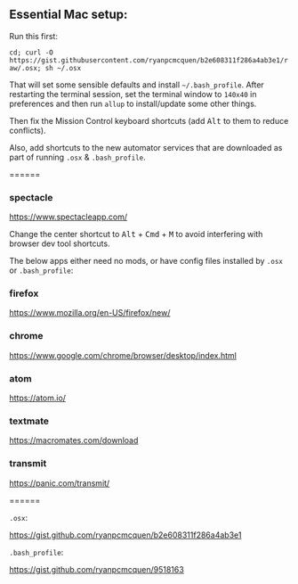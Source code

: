 ## Essential Mac setup:

Run this first:

`cd; curl -O https://gist.githubusercontent.com/ryanpcmcquen/b2e608311f286a4ab3e1/raw/.osx; sh ~/.osx`

That will set some sensible defaults and install `~/.bash_profile`. After restarting the terminal session, set the terminal window to `140x40` in preferences and then run `allup` to install/update some other things.

Then fix the Mission Control keyboard shortcuts (add <kbd>Alt</kbd> to them to reduce conflicts).

Also, add shortcuts to the new automator services that are downloaded as part of running `.osx` & `.bash_profile`.

======

### spectacle
https://www.spectacleapp.com/

Change the center shortcut to <kbd>Alt</kbd> + <kbd>Cmd</kbd> + <kbd>M</kbd> to avoid interfering with browser dev tool shortcuts.

The below apps either need no mods, or have config files installed by `.osx` or `.bash_profile`:

### firefox
https://www.mozilla.org/en-US/firefox/new/
### chrome
https://www.google.com/chrome/browser/desktop/index.html
### atom
https://atom.io/
### textmate
https://macromates.com/download
### transmit
https://panic.com/transmit/

======

`.osx`:

https://gist.github.com/ryanpcmcquen/b2e608311f286a4ab3e1

`.bash_profile`:

https://gist.github.com/ryanpcmcquen/9518163
